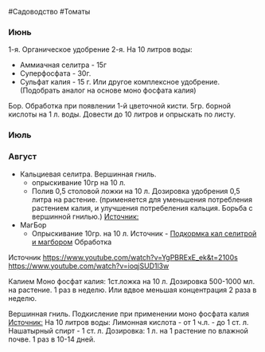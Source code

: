 #Садоводство #Томаты

### Июнь
1-я. Органическое удобрение
2-я.  На 10 литров воды:
- Аммиачная селитра - 15г
- Суперфосфата - 30г.
- Сульфат калия - 15 г.
Или другое комплексное удобрение.
(Подобрать аналог на основе моно фосфата калия)

Бор. Обработка при появлении 1-й цветочной кисти.
5гр. борной кислоты на 1 л. воды. Довести до 10 литров и опрыскать по листу.
### Июль

### Август


- Кальциевая селитра. Вершинная гниль.
	- опрыскивание 10гр на 10 л.
	- Полив 0,5 столовой ложки на 10 л. Дозировка удобрения 0,5 литра на растение. (применяется для уменьшения потребления растением калия, и улучшения потребеления кальция. Борьба с вершинной гнилью.) [Источник:](https://yandex.ru/video/preview/16104546902518310227)
- МагБор
	- Опрыскивание 10гр. на 10 л.
Источник - [Подкормка кал селитрой и магбором](https://dzen.ru/video/watch/665c2c0768b66d14e61bf7d2?clid=1400&rid=925618026.916.1717446103334.32933&t=5)
Обработка

Источник https://www.youtube.com/watch?v=YgPBRExE_ek&t=2100s
https://www.youtube.com/watch?v=ioqjSUD1l3w

Калием
Моно фосфат калия: 1ст.ложка на 10 л. Дозировка 500-1000 мл. на растение. 1 раз в неделю. Или вдвое меньшая концентрация 2 раза в неделю.

Вершинная гниль.
Подкисление при применении моно фосфата калия [Источник:](https://yandex.ru/video/preview/18328176481649718684)
На 10 литров воды:
Лимонная кислота - от 1 ч.л. - до 1 ст. л.
Нашатырный спирт - 1 ст. л.
Дозировка: 1 л. на 1 растение по влажной почве. 1 раз в 10-14 дней.
